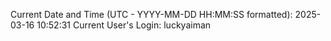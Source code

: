 Current Date and Time (UTC - YYYY-MM-DD HH:MM:SS formatted): 2025-03-16 10:52:31
Current User's Login: luckyaiman
